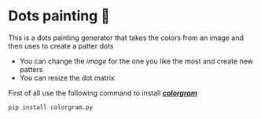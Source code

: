 # Dots painting 🎨

This is a dots painting generator that takes the colors from an image and then uses to create a patter dots


- You can change the _image_ for the one you like the most and create new patters
- You can resize the dot matrix

First of all use the following command to install **_[colorgram](https://pypi.org/project/colorgram.py/)_**
```python
pip install colorgram.py
```


